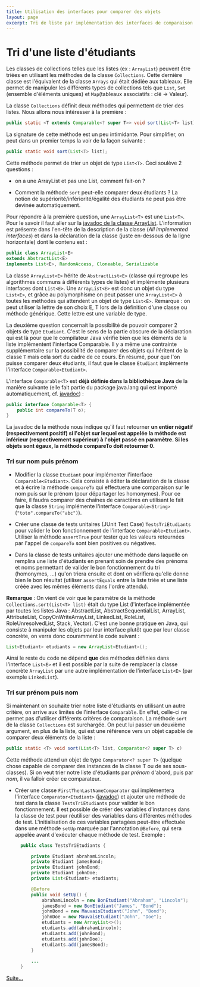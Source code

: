 ```yaml
---
title: Utilisation des interfaces pour comparer des objets
layout: page
excerpt: Tri de liste par implémentation des interfaces de comparaison.
---
```


# Tri d'une liste d'étudiants

Les classes de collections telles que les listes (ex : `ArrayList`) peuvent être triées en utilisant les méthodes de la classe `Collections`. Cette dernière classe est l'équivalent de la classe `Arrays` qui était dédiée aux tableaux. Elle permet de manipuler les différents types de collections tels que `List`, `Set` (ensemble d'éléments uniques) et `Map`(tableaux associatifs : clé -> Valeur).

La classe `Collections` définit deux méthodes qui permettent de trier des listes. Nous allons nous intéresser à la première :

~~~java
public static <T extends Comparable<? super T>> void sort(List<T> list);
~~~

La signature de cette méthode est un peu intimidante. Pour simplifier, on peut dans un premier temps la voir de la façon suivante :

~~~java
public static void sort(List<T> list);
~~~

Cette méthode permet de trier un objet de type `List<T>`. Ceci soulève 2 questions :

* on a une ArrayList et pas une List, comment fait-on ?

* Comment la méthode `sort` peut-elle comparer deux étudiants ? La notion de supériorité/infériorité/égalité des étudiants ne peut pas être devinée automatiquement.

Pour répondre à la première question, une `ArrayList<T>` est une `List<T>`. Pour le savoir il faut aller sur la [javadoc de la classe ArrayList](http://docs.oracle.com/javase/7/docs/api/java/util/ArrayList.html). L'information est présente dans l'en-tête de la description de la classe (*All implemented interfaces*) et dans la déclaration de la classe (juste en-dessous de la ligne horizontale) dont le contenu est :

~~~java
public class ArrayList<E>
extends AbstractList<E>
implements List<E>, RandomAccess, Cloneable, Serializable
~~~

La classe `ArrayList<E>` hérite de `AbstractList<E>` (classe qui regroupe les algorithmes communs à différents types de listes) et implémente plusieurs interfaces dont `List<E>`. Une `ArrayList<E>` est donc un objet du type `List<E>`, et grâce au polymorphisme on peut passer une `ArrayList<E>` à toutes les méthodes qui attendent un objet de type `List<E>`. Remarque : on peut utiliser la lettre de son choix E, T lors de la définition d'une classe ou méthode générique. Cette lettre est une variable de type.

La deuxième question concernait la possibilité de pouvoir comparer 2 objets de type `Etudiant`. C'est le sens de la partie obscure de la déclaration qui est là pour que le compilateur Java vérifie bien que les éléments de la liste implémentent l'interface Comparable. Il y a même une contrainte supplémentaire sur la possibilité de comparer des objets qui héritent de la classe `T` mais cela sort du cadre de ce cours. En résumé, pour que l'on puisse comparer deux étudiants, il faut que le classe `Etudiant` implémente l'interface `Comparable<Etudiant>`.

L'interface `Comparable<T>` est **déjà définie dans la bibliothèque Java** de la manière suivante (elle fait partie du package java.lang qui est importé automatiquement, cf. [javadoc](http://docs.oracle.com/javase/7/docs/api/java/lang/Comparable.html)) :

~~~java
public interface Comparable<T> {
    public int compareTo(T o);
}
~~~

La javadoc de la méthode nous indique qu'il faut retourner **un entier négatif (respectivement positif) si l'objet sur lequel est appelée la méthode est inférieur (respectivement supérieur) à l'objet passé en paramètre. Si les objets sont égaux, la méthode compareTo doit retourner 0.**


### Tri sur nom puis prénom

* Modifier la classe `Etudiant` pour implémenter l'interface `Comparable<Etudiant>`. Cela consiste à éditer la déclaration de la classe et à écrire la méthode `compareTo` qui effectuera une comparaison sur le nom puis sur le prénom (pour départager les homonymes). Pour ce faire, il faudra comparer des chaînes de caractères en utilisant le fait que la classe `String` implémente l'interface `Comparable<String>` (`"toto".compareTo("abc")`).

* Créer une classe de tests unitaires (JUnit Test Case) `TestsTriEtudiants` pour valider le bon fonctionnement de l'interface `Comparable<Etudiant>`. Utiliser la méthode `assertTrue` pour tester que les valeurs retournées par l'appel de `compareTo` sont bien positives ou négatives.

* Dans la classe de tests unitaires ajouter une méthode dans laquelle on remplira une liste d'étudiants en prenant soin de prendre des prénoms et noms permettant de valider le bon fonctionnement du tri (homonymes, ...) qu'on triera ensuite et dont on vérifiera qu'elle donne bien le bon résultat (utiliser `assertEquals` entre la liste triée et une liste créée avec les mêmes éléments dans l'ordre attendu).


**Remarque** : On vient de voir que le paramètre de la méthode `Collections.sort(List<T> list)` était du type List<T> (l'interface implémentée par toutes les listes Java : AbstractList, AbstractSequentialList, ArrayList, AttributeList, CopyOnWriteArrayList, LinkedList, RoleList, RoleUnresolvedList, Stack, Vector). C'est une bonne pratique en Java, qui consiste à manipuler les objets par leur interface plutôt que par leur classe concrète, on verra donc couramment le code suivant :

~~~java
List<Etudiant> etudiants = new ArrayList<Etudiant>();
~~~

Ainsi le reste du code ne dépend **que** des méthodes définies dans l'interface `List<E>` et il est possible par la suite de remplacer la classe concrète `ArrayList` par une autre implémentation de l'interface `List<E>` (par exemple `LinkedList`).


### Tri sur prénom puis nom

Si maintenant on souhaite trier notre liste d'étudiants en utilisant un autre critère, on arrive aux limites de l'interface `Comparable`. En effet, celle-ci ne permet pas d'utiliser différents critères de comparaison. La méthode `sort` de la classe `Collections` est surchargée. On peut lui passer un deuxième argument, en plus de la liste, qui est une référence vers un objet capable de comparer deux éléments de la liste :

~~~java
public static <T> void sort(List<T> list, Comparator<? super T> c)
~~~

Cette méthode attend un objet de type `Comparator<? super T>` (quelque chose capable de comparer des instances de la classe T ou de ses sous-classes). Si on veut trier notre liste d'étudiants par *prénom* d'abord, puis par *nom*, il va falloir créer ce comparateur.

* Créer une classe `FirstThenLastNameComparator` qui implémentera l'interface `Comparator<Etudiant>` ([javadoc](http://docs.oracle.com/javase/7/docs/api/java/util/Comparator.html)) et ajouter une méthode de test dans la classe `TestsTriEtudiants` pour valider le bon fonctionnement. Il est possible de créer des variables d'instances dans la classe de test pour réutiliser des variables dans différentes méthodes de test. L'initialisation de ces variables partagées peut-être effectuée dans une méthode `setUp` marquée par l'annotation `@Before`, qui sera appelée avant d'exécuter chaque méthode de test. Exemple :

  ~~~java
    public class TestsTriEtudiants {

        private Etudiant abrahamLincoln;
        private Etudiant jamesBond;
        private Etudiant johnBond;
        private Etudiant johnDoe;
        private List<Etudiant> etudiants;

        @Before
        public void setUp() {
            abrahamLincoln = new BonEtudiant("Abraham", "Lincoln");
            jamesBond = new BonEtudiant("James", "Bond");
            johnBond = new MauvaisEtudiant("John", "Bond");
            johnDoe = new MauvaisEtudiant("John", "Doe");
            etudiants = new ArrayList<>();
            etudiants.add(abrahamLincoln);
            etudiants.add(johnBond);
            etudiants.add(johnDoe);	
            etudiants.add(jamesBond);	
        }
        
        ...
    }

  ~~~


[Suite...]({{site.baseurl}}/enonces/tp6)

